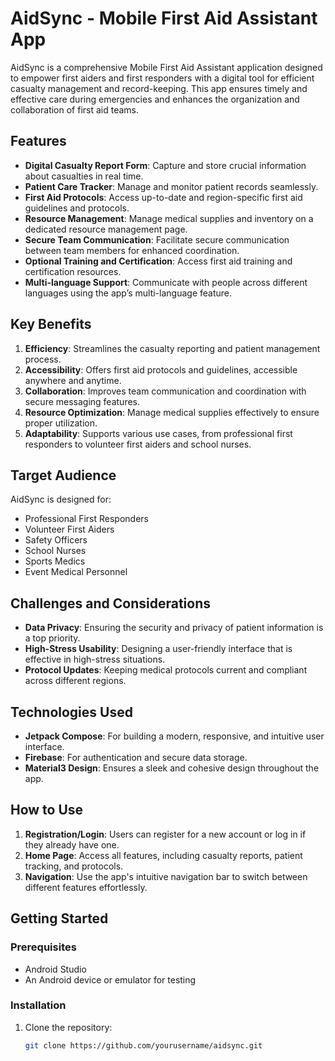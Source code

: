 # AidSync - Mobile First Aid Assistant App

AidSync is a comprehensive Mobile First Aid Assistant application designed to empower first aiders and first responders with a digital tool for efficient casualty management and record-keeping. This app ensures timely and effective care during emergencies and enhances the organization and collaboration of first aid teams.

## Features

- **Digital Casualty Report Form**: Capture and store crucial information about casualties in real time.
- **Patient Care Tracker**: Manage and monitor patient records seamlessly.
- **First Aid Protocols**: Access up-to-date and region-specific first aid guidelines and protocols.
- **Resource Management**: Manage medical supplies and inventory on a dedicated resource management page.
- **Secure Team Communication**: Facilitate secure communication between team members for enhanced coordination.
- **Optional Training and Certification**: Access first aid training and certification resources.
- **Multi-language Support**: Communicate with people across different languages using the app’s multi-language feature.

## Key Benefits

1. **Efficiency**: Streamlines the casualty reporting and patient management process.
2. **Accessibility**: Offers first aid protocols and guidelines, accessible anywhere and anytime.
3. **Collaboration**: Improves team communication and coordination with secure messaging features.
4. **Resource Optimization**: Manage medical supplies effectively to ensure proper utilization.
5. **Adaptability**: Supports various use cases, from professional first responders to volunteer first aiders and school nurses.

## Target Audience

AidSync is designed for:
- Professional First Responders
- Volunteer First Aiders
- Safety Officers
- School Nurses
- Sports Medics
- Event Medical Personnel

## Challenges and Considerations

- **Data Privacy**: Ensuring the security and privacy of patient information is a top priority.
- **High-Stress Usability**: Designing a user-friendly interface that is effective in high-stress situations.
- **Protocol Updates**: Keeping medical protocols current and compliant across different regions.

## Technologies Used

- **Jetpack Compose**: For building a modern, responsive, and intuitive user interface.
- **Firebase**: For authentication and secure data storage.
- **Material3 Design**: Ensures a sleek and cohesive design throughout the app.

## How to Use

1. **Registration/Login**: Users can register for a new account or log in if they already have one.
2. **Home Page**: Access all features, including casualty reports, patient tracking, and protocols.
3. **Navigation**: Use the app's intuitive navigation bar to switch between different features effortlessly.

## Getting Started

### Prerequisites
- Android Studio
- An Android device or emulator for testing

### Installation
1. Clone the repository:
   ```bash
   git clone https://github.com/yourusername/aidsync.git

